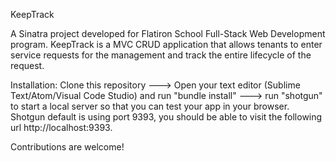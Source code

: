KeepTrack


A Sinatra project developed for Flatiron School Full-Stack Web Development program. KeepTrack is a MVC CRUD application that allows tenants to enter service requests for the management and track the entire lifecycle of the request.

Installation: Clone this repository ---> Open your text editor (Sublime Text/Atom/Visual Code Studio) and run "bundle install" ---> run "shotgun" to start a local server so that you can test your app in your browser. Shotgun default is using port 9393, you should be able to visit the following url http://localhost:9393.

Contributions are welcome!
